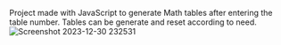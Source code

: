 Project made with JavaScript to generate Math tables after entering the table number. Tables can be generate and reset according to need. 
![Screenshot 2023-12-30 232531](https://github.com/Momina169/mathtables/assets/104770735/616c70b7-1898-45c7-9dd2-5cae35a10ee2)
